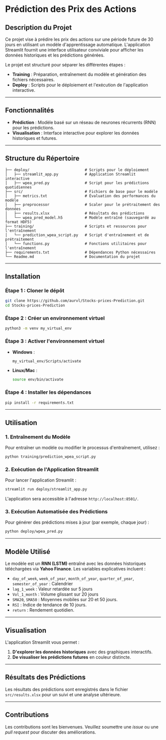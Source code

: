 # Prédiction des Prix des Actions

## Description du Projet

Ce projet vise à prédire les prix des actions sur une période future de 30 jours en utilisant un modèle d'apprentissage automatique. L'application Streamlit fournit une interface utilisateur conviviale pour afficher les données historiques et les prédictions générées.

Le projet est structuré pour séparer les différentes étapes :
- **Training** : Préparation, entraînement du modèle et génération des fichiers nécessaires.
- **Deploy** : Scripts pour le déploiement et l'exécution de l'application interactive.

---

## Fonctionnalités

- **Prédiction** : Modèle basé sur un réseau de neurones récurrents (RNN) pour les prédictions.
- **Visualisation** : Interface interactive pour explorer les données historiques et futures.

---

## Structure du Répertoire

```
├── deploy/                         # Scripts pour le déploiement
│   ├── streamlit_app.py            # Application Streamlit interactive
│   ├── wpea_pred.py                # Script pour les prédictions quotidiennes
├── src/                            # Fichiers de base pour le modèle
│   ├── metrics.txt                 # Évaluation des performances du modèle
│   ├── preprocessor                # Scaler pour le prétraitement des données
│   ├── results.xlsx                # Résultats des prédictions
│   └── wpea_pred_model.h5          # Modèle entraîné (sauvegardé au format HDF5)
├── training/                       # Scripts et ressources pour l'entraînement
│   └── prediction_wpea_script.py   # Script d'entraînement et de prétraitement
│   └── functions.py                # Fonctions utilitaires pour l'entraînement
├── requirements.txt                # Dépendances Python nécessaires
└── Readme.md                       # Documentation du projet
```

---

## Installation

### Étape 1 : Cloner le dépôt
```bash
git clone https://github.com/aurvl/Stocks-prices-Prediction.git
cd Stocks-prices-Prediction
```

### Étape 2 : Créer un environnement virtuel
```bash
python3 -m venv my_virtual_env
```

### Étape 3 : Activer l'environnement virtuel
- **Windows** :
  ```bash
  my_virtual_env/Scripts/activate
  ```
- **Linux/Mac** :
  ```bash
  source env/bin/activate
  ```

### Étape 4 : Installer les dépendances
```bash
pip install -r requirements.txt
```

---

## Utilisation

### 1. Entraînement du Modèle
Pour entraîner un modèle ou modifier le processus d'entraînement, utilisez :
```bash
python training/prediction_wpea_script.py
```

### 2. Exécution de l'Application Streamlit
Pour lancer l'application Streamlit :
```bash
streamlit run deploy/streamlit_app.py
```
L'application sera accessible à l'adresse `http://localhost:8501/`.

### 3. Exécution Automatisée des Prédictions
Pour générer des prédictions mises à jour (par exemple, chaque jour) :
```bash
python deploy/wpea_pred.py
```

---

## Modèle Utilisé

Le modèle est un **RNN (LSTM)** entraîné avec les données historiques téléchargées via **Yahoo Finance**. Les variables explicatives incluent :
- `day_of_week`, `week_of_year`, `month_of_year`, `quarter_of_year`, `semester_of_year` : Calendrier
- `lag_1_week` : Valeur retardée sur 5 jours
- `Vol_1_month` : Volume glissant sur 20 jours
- `SMA20`, `SMA50` : Moyennes mobiles sur 20 et 50 jours.
- `RSI` : Indice de tendance de 10 jours.
- `return` : Rendement quotidien.

---

## Visualisation

L'application Streamlit vous permet :
1. **D'explorer les données historiques** avec des graphiques interactifs.
2. **De visualiser les prédictions futures** en couleur distincte.

---

## Résultats des Prédictions

Les résultats des prédictions sont enregistrés dans le fichier `src/results.xlsx` pour un suivi et une analyse ultérieure.

---

## Contributions

Les contributions sont les bienvenues. Veuillez soumettre une *issue* ou une *pull request* pour discuter des améliorations.